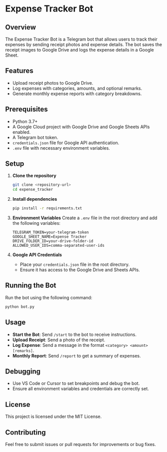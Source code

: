 # Expense Tracker Bot

## Overview
The Expense Tracker Bot is a Telegram bot that allows users to track their expenses by sending receipt photos and expense details. The bot saves the receipt images to Google Drive and logs the expense details in a Google Sheet.

## Features
- Upload receipt photos to Google Drive.
- Log expenses with categories, amounts, and optional remarks.
- Generate monthly expense reports with category breakdowns.

## Prerequisites
- Python 3.7+
- A Google Cloud project with Google Drive and Google Sheets APIs enabled.
- A Telegram bot token.
- `credentials.json` file for Google API authentication.
- `.env` file with necessary environment variables.

## Setup
1. **Clone the repository**
   ```bash
   git clone <repository-url>
   cd expense_tracker
   ```

2. **Install dependencies**
   ```bash
   pip install -r requirements.txt
   ```

3. **Environment Variables**
   Create a `.env` file in the root directory and add the following variables:
   ```
   TELEGRAM_TOKEN=your-telegram-token
   GOOGLE_SHEET_NAME=Expense Tracker
   DRIVE_FOLDER_ID=your-drive-folder-id
   ALLOWED_USER_IDS=comma-separated-user-ids
   ```

4. **Google API Credentials**
   - Place your `credentials.json` file in the root directory.
   - Ensure it has access to the Google Drive and Sheets APIs.

## Running the Bot
Run the bot using the following command:
```bash
python bot.py
```

## Usage
- **Start the Bot**: Send `/start` to the bot to receive instructions.
- **Upload Receipt**: Send a photo of the receipt.
- **Log Expense**: Send a message in the format `<category> <amount> [remarks]`.
- **Monthly Report**: Send `/report` to get a summary of expenses.

## Debugging
- Use VS Code or Cursor to set breakpoints and debug the bot.
- Ensure all environment variables and credentials are correctly set.

## License
This project is licensed under the MIT License.

## Contributing
Feel free to submit issues or pull requests for improvements or bug fixes. 